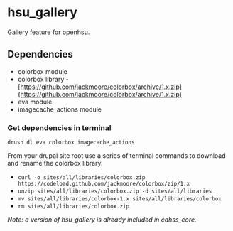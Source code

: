# hsu_gallery
Gallery feature for openhsu.

## Dependencies
* colorbox module
* colorbox library - [https://github.com/jackmoore/colorbox/archive/1.x.zip](https://github.com/jackmoore/colorbox/archive/1.x.zip) 
* eva module
* imagecache_actions module

### Get dependencies in terminal
`drush dl eva colorbox imagecache_actions`

From your drupal site root use a series of terminal commands to download and rename the colorbox library.

* `curl -o sites/all/libraries/colorbox.zip https://codeload.github.com/jackmoore/colorbox/zip/1.x`
* `unzip sites/all/libraries/colorbox.zip -d sites/all/libraries`
* `mv sites/all/libraries/colorbox-1.x sites/all/libraries/colorbox`
* `rm sites/all/libraries/colorbox.zip`

_Note: a version of hsu_gallery is already included in cahss_core._
